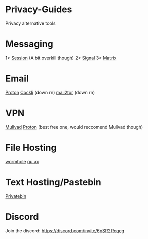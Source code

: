 # Privacy-Guides
Privacy alternative tools

# Messaging
1> [Session](https://getsession.org/) (A bit overkill though)
2> [Signal](https://signal.org/)
3> [Matrix](https://matrix.org/)

# Email
[Proton](https://mail.proton.me/)
[Cockli](https://cock.li) (down rn)
[mail2tor](https://mail2tor.com) (down rn)

# VPN
[Mullvad](https://mullvad.net/)
[Proton](https://protonvpn.com/) (best free one, would reccomend Mullvad though)

# File Hosting
[wormhole](https://wormhole.app/)
[qu.ax](https://qu.ax/)

# Text Hosting/Pastebin
[Privatebin](https://privatebin.net/)

# Discord
Join the discord: https://discord.com/invite/6pSR2Rcqeg
